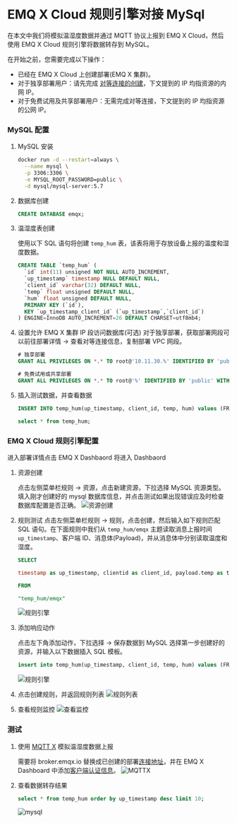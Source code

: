 # EMQ X Cloud 规则引擎对接 MySql

在本文中我们将模拟温湿度数据并通过 MQTT 协议上报到 EMQ X Cloud，然后使用 EMQ X Cloud 规则引擎将数据转存到 MySQL。

在开始之前，您需要完成以下操作：
* 已经在 EMQ X Cloud 上创建部署(EMQ X 集群)。
* 对于独享部署用户：请先完成 [对等连接的创建](../deployments/vpc_peering.md)，下文提到的 IP 均指资源的内网 IP。
* 对于免费试用及共享部署用户：无需完成对等连接，下文提到的 IP 均指资源的公网 IP。



### MySQL 配置

1. MySQL 安装

   ```bash
   docker run -d --restart=always \
     --name mysql \
     -p 3306:3306 \
     -e MYSQL_ROOT_PASSWORD=public \
     -d mysql/mysql-server:5.7
   ```

2. 数据库创建

   ```sql
   CREATE DATABASE emqx;
   ```


3. 温湿度表创建

   使用以下 SQL 语句将创建 `temp_hum` 表，该表将用于存放设备上报的温度和湿度数据。

   ```sql
   CREATE TABLE `temp_hum` (
     `id` int(11) unsigned NOT NULL AUTO_INCREMENT,
     `up_timestamp` timestamp NULL DEFAULT NULL,
     `client_id` varchar(32) DEFAULT NULL,
     `temp` float unsigned DEFAULT NULL,
     `hum` float unsigned DEFAULT NULL,
     PRIMARY KEY (`id`),
     KEY `up_timestamp_client_id` (`up_timestamp`,`client_id`)
   ) ENGINE=InnoDB AUTO_INCREMENT=26 DEFAULT CHARSET=utf8mb4;
   ```

4. 设置允许 EMQ X 集群 IP 段访问数据库(可选)
   对于独享部署，获取部署网段可以前往部署详情 → 查看对等连接信息，复制部署 VPC 网段。
   
   ```sql
   # 独享部署
   GRANT ALL PRIVILEGES ON *.* TO root@'10.11.30.%' IDENTIFIED BY 'public' WITH GRANT OPTION;
   
   # 免费试用或共享部署
   GRANT ALL PRIVILEGES ON *.* TO root@'%' IDENTIFIED BY 'public' WITH GRANT OPTION;
   ```

5. 插入测试数据，并查看数据
   
   ```sql
   INSERT INTO temp_hum(up_timestamp, client_id, temp, hum) values (FROM_UNIXTIME(1603963414), 'temp_hum-001', 19.1, 55);
   
   select * from temp_hum;
   ```
   
   


### EMQ X Cloud 规则引擎配置

进入部署详情点击 EMQ X Dashbaord 将进入 Dashbaord

1. 资源创建

   点击左侧菜单栏规则 → 资源，点击新建资源，下拉选择 MySQL 资源类型。填入刚才创建好的 mysql 数据库信息，并点击测试如果出现错误应及时检查数据库配置是否正确。
   ![资源创建](./_assets/mysql_create_resource.png)
   
2. 规则测试
   点击左侧菜单栏规则 → 规则，点击创建，然后输入如下规则匹配 SQL 语句。在下面规则中我们从 `temp_hum/emqx` 主题读取消息上报时间 `up_timestamp`、客户端 ID、消息体(Payload)，并从消息体中分别读取温度和湿度。
   
   ```sql
   SELECT 
   
   timestamp as up_timestamp, clientid as client_id, payload.temp as temp, payload.hum as hum  
   
   FROM  
   
   "temp_hum/emqx"  
   ```
   ![规则引擎](./_assets/mysql_sql_test.png)
   
3. 添加响应动作

   点击左下角添加动作，下拉选择 → 保存数据到 MySQL 选择第一步创建好的资源，并输入以下数据插入 SQL 模板。

   ```sql
   insert into temp_hum(up_timestamp, client_id, temp, hum) values (FROM_UNIXTIME(${up_timestamp}/1000), ${client_id}, ${temp}, ${hum}) 
   ```
   ![规则引擎](./_assets/mysql_action.png)

4. 点击创建规则，并返回规则列表
   ![规则列表](./_assets/view_rule_engine.png)


5. 查看规则监控
   ![查看监控](./_assets/view_monitor.png)
   

   

### 测试
1. 使用 [MQTT X](https://mqttx.app/) 模拟温湿度数据上报

   需要将 broker.emqx.io 替换成已创建的部署[连接地址](../deployments/view_deployment.md)，并在 EMQ X Dashboard 中添加[客户端认证信息](../deployments/dashboard/users_and_acl.md)。
   ![MQTTX](./_assets/mysql_mqttx_publish.png)
   

   


2. 查看数据转存结果

   ```sql
   select * from temp_hum order by up_timestamp desc limit 10;
   ```
   ![mysql](./_assets/mysql_query_result.png)
